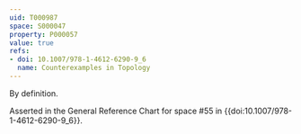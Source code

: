 ```yaml
---
uid: T000987
space: S000047
property: P000057
value: true
refs:
- doi: 10.1007/978-1-4612-6290-9_6
  name: Counterexamples in Topology
---
```


By definition.

Asserted in the General Reference Chart for space #55 in
{{doi:10.1007/978-1-4612-6290-9_6}}.
